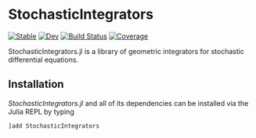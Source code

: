 # StochasticIntegrators

[![Stable](https://img.shields.io/badge/docs-stable-blue.svg)](https://JuliaGNI.github.io/StochasticIntegrators.jl/stable)
[![Dev](https://img.shields.io/badge/docs-dev-blue.svg)](https://JuliaGNI.github.io/StochasticIntegrators.jl/dev)
[![Build Status](https://github.com/JuliaGNI/StochasticIntegrators.jl/workflows/CI/badge.svg)](https://github.com/JuliaGNI/StochasticIntegrators.jl/actions)
[![Coverage](https://codecov.io/gh/JuliaGNI/StochasticIntegrators.jl/branch/master/graph/badge.svg)](https://codecov.io/gh/JuliaGNI/StochasticIntegrators.jl)

StochasticIntegrators.jl is a library of geometric integrators for stochastic differential equations.


## Installation

*StochasticIntegrators.jl* and all of its dependencies can be installed via the Julia REPL by typing 
```
]add StochasticIntegrators
```
